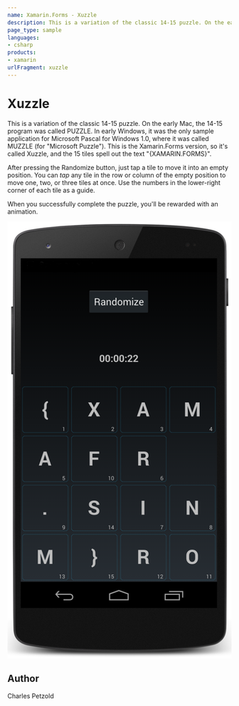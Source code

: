 ```yaml
---
name: Xamarin.Forms - Xuzzle
description: This is a variation of the classic 14-15 puzzle. On the early Mac, the 14-15 program was called PUZZLE. In early Windows, it was the only sample...
page_type: sample
languages:
- csharp
products:
- xamarin
urlFragment: xuzzle
---
```

# Xuzzle

This is a variation of the classic 14-15 puzzle. On the early Mac, the 14-15 program was called PUZZLE.
In early Windows, it was the only sample
application for Microsoft Pascal for Windows 1.0, where it was called MUZZLE (for "Microsoft Puzzle").
This is the Xamarin.Forms version, so it's called Xuzzle, and the 15 tiles spell out the text
"{XAMARIN.FORMS}".

After pressing the Randomize button, just tap a tile to move it into an empty position. 
You can *tap* any tile in the row or column 
of the empty position to move one, two, or three tiles at once. 
Use the numbers in the lower-right corner of each tile as a guide.

When you successfully complete the puzzle, you'll be rewarded with an animation.


![Xuzzle application screenshot](Screenshots/01Android.png "Xuzzle application screenshot")

## Author

Charles Petzold
